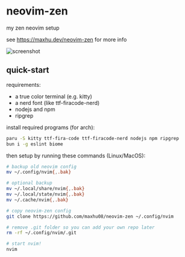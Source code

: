 # neovim-zen

my zen neovim setup

see https://maxhu.dev/neovim-zen for more info

![screenshot](https://maxhu.dev/assets/neovim-zen/1.png)

## quick-start

requirements:

- a true color terminal (e.g. kitty)
- a nerd font (like ttf-firacode-nerd)
- nodejs and npm
- ripgrep

install required programs (for arch):

```bash
paru -S kitty ttf-fira-code ttf-firacode-nerd nodejs npm ripgrep
bun i -g eslint biome
```

then setup by running these commands (Linux/MacOS):

```bash
# backup old neovim config
mv ~/.config/nvim{,.bak}

# optional backup
mv ~/.local/share/nvim{,.bak}
mv ~/.local/state/nvim{,.bak}
mv ~/.cache/nvim{,.bak}

# copy neovim-zen config
git clone https://github.com/maxhu08/neovim-zen ~/.config/nvim

# remove .git folder so you can add your own repo later
rm -rf ~/.config/nvim/.git

# start nvim!
nvim
```
